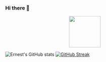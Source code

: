 ### Hi there 👋

<!--
**Nesto17/Nesto17** is a ✨ _special_ ✨ repository because its `README.md` (this file) appears on your GitHub profile.

Here are some ideas to get you started:

- 🔭 I’m currently working on ...
- 🌱 I’m currently learning ...
- 👯 I’m looking to collaborate on ...
- 🤔 I’m looking for help with ...
- 💬 Ask me about ...
- 📫 How to reach me: ...
- 😄 Pronouns: ...
- ⚡ Fun fact: ...
-->

<div id="header" align="center">
  <img src="https://media.giphy.com/media/FLbMRL3o3FzODu2M0l/giphy.gif" width="100"/>
</div>

![Ernest's GitHub stats](https://github-readme-stats.vercel.app/api?username=Nesto17&show_icons=true&theme=radical)
[![GitHub Streak](http://github-readme-streak-stats.herokuapp.com?user=Nesto17&theme=dark&background=000000)](https://git.io/streak-stats)
